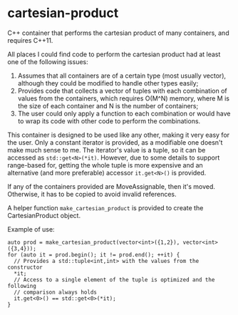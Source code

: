 cartesian-product
=================

C++ container that performs the cartesian product of many containers, and
requires C++11.

All places I could find code to perform the cartesian product had at least one
of the following issues:
1) Assumes that all containers are of a certain type (most usually vector),
although they could be modified to handle other types easily;
2) Provides code that collects a vector of tuples with each combination of
values from the containers, which requires O(M^N) memory, where M is the size of
each container and N is the number of containers;
3) The user could only apply a function to each combination or would have to
wrap its code with other code to perform the combinations.

This container is designed to be used like any other, making it very easy for
the user. Only a constant iterator is provided, as a modifiable one doesn't make
much sense to me. The iterator's value is a tuple, so it can be accessed as
`std::get<N>(*it)`. However, due to some details to support range-based for,
getting the whole tuple is more expensive and an alternative (and more
preferable) accessor `it.get<N>()` is provided.

If any of the containers provided are MoveAssignable, then it's moved.
Otherwise, it has to be copied to avoid invalid references.

A helper function `make_cartesian_product` is provided to create the
CartesianProduct object.

Example of use:
```
auto prod = make_cartesian_product(vector<int>({1,2}), vector<int>({3,4}));
for (auto it = prod.begin(); it != prod.end(); ++it) {
  // Provides a std::tuple<int,int> with the values from the constructor
  *it;
  // Access to a single element of the tuple is optimized and the following
  // comparison always holds
  it.get<0>() == std::get<0>(*it);
}
```
